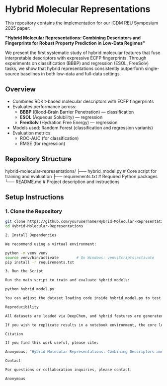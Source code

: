 # Hybrid Molecular Representations

This repository contains the implementation for our ICDM REU Symposium 2025 paper:

**"Hybrid Molecular Representations: Combining Descriptors and Fingerprints for Robust Property Prediction in Low-Data Regimes"**

We present the first systematic study of hybrid molecular features that fuse interpretable descriptors with expressive ECFP fingerprints. Through experiments on classification (BBBP) and regression (ESOL, FreeSolv) tasks, we show that hybrid representations consistently outperform single-source baselines in both low-data and full-data settings.

## Overview

- Combines RDKit-based molecular descriptors with ECFP fingerprints
- Evaluates performance across:
  - **BBBP** (Blood-Brain Barrier Penetration) — classification
  - **ESOL** (Aqueous Solubility) — regression
  - **FreeSolv** (Hydration Free Energy) — regression
- Models used: Random Forest (classification and regression variants)
- Evaluation metrics:
  - ROC-AUC (for classification)
  - RMSE (for regression)

## Repository Structure

hybrid-molecular-representations/
├── hybrid_model.py         # Core script for training and evaluation
├── requirements.txt        # Required Python packages
└── README.md               # Project description and instructions

## Setup Instructions

### 1. Clone the Repository
```bash
git clone https://github.com/yourusername/Hybrid-Molecular-Representations.git
cd Hybrid-Molecular-Representations

2. Install Dependencies

We recommend using a virtual environment:

python -m venv venv
source venv/bin/activate        # On Windows: venv\Scripts\activate
pip install -r requirements.txt

3. Run the Script

Run the main script to train and evaluate hybrid models:

python hybrid_model.py

You can adjust the dataset loading code inside hybrid_model.py to test individual datasets like BBBP, ESOL, or FreeSolv.

Reproducibility

All datasets are loaded via DeepChem, and hybrid features are generated using RDKit descriptors + ECFP fingerprints. The full preprocessing pipeline and evaluation procedure are included in the script.

If you wish to replicate results in a notebook environment, the core logic is modular and can be easily adapted.

Citation

If you find this work useful, please cite:

Anonymous, "Hybrid Molecular Representations: Combining Descriptors and Fingerprints for Robust Property Prediction in Low-Data Regimes", REU Symposium at IEEE ICDM 2025.

Contact

For questions or collaboration inquiries, please contact:

Anonymous
